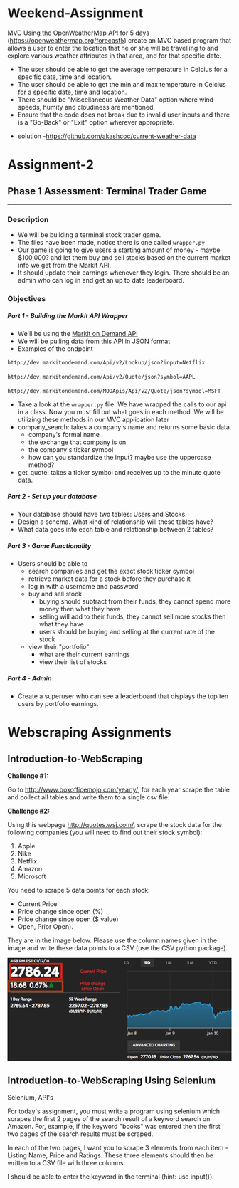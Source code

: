 # Weekend-Assignment 
MVC  Using the OpenWeatherMap API for 5 days (https://openweathermap.org/forecast5) 
create an MVC based program that allows a user to enter the location that he or she will be travelling to and explore various weather attributes in that area, and for that specific date.   
- The user should be able to get the average temperature in Celcius for a specific date, time and location. 
- The user should be able to get the min and max temperature in Celcius for a specific date, time and location. 
- There should be "Miscellaneous Weather Data" option where wind-speeds, humity and cloudiness are mentioned.   
- Ensure that the code does not break due to invalid user inputs and there is a "Go-Back" or "Exit" option wherever appropriate.



* solution -https://github.com/akashcoc/current-weather-data

# Assignment-2

## Phase 1 Assessment: Terminal Trader Game

---

### Description

* We will be building a terminal stock trader game.
* The files have been made, notice there is one called `wrapper.py`
* Our game is going to give users a starting amount of money - maybe $100,000? and let them buy and sell stocks based on the current market info we get from the Markit API. 
* It should update their earnings whenever they login. There should be an admin who can log in and get an up to date leaderboard.

### Objectives

##### Part 1 - Building the Markit API Wrapper

* We'll be using the [Markit on Demand API](http://dev.markitondemand.com/MODApis/Api/v2/doc) 
* We will be pulling data from this API in JSON format
* Examples of the endpoint

```
http://dev.markitondemand.com/Api/v2/Lookup/json?input=Netflix

http://dev.markitondemand.com/Api/v2/Quote/json?symbol=AAPL

http://dev.markitondemand.com/MODApis/Api/v2/Quote/json?symbol=MSFT
```
* Take a look at the `wrapper.py` file. We have wrapped the calls to our api in a class. Now you must fill out what goes in each method. We will be utilizing these methods in our MVC application later
* company_search: takes a company's name and returns some basic data. 
    * company's formal name
    * the exchange that company is on
    * the company's ticker symbol
    * how can you standardize the input? maybe use the uppercase method?
* get_quote: takes a ticker symbol and receives up to the minute quote data.

##### Part 2 - Set up your database

* Your database should have two tables: Users and Stocks.
* Design a schema. What kind of relationship will these tables have? 
* What data goes into each table and relationship between 2 tables?
    
##### Part 3 - Game Functionality

* Users should be able to
    * search companies and get the exact stock ticker symbol
    * retrieve market data for a stock before they purchase it
    * log in with a username and password
    * buy and sell stock
        * buying should subtract from their funds, they cannot spend more money then what they have
        * selling will add to their funds, they cannot sell more stocks then what they have
        * users should be buying and selling at the current rate of the stock
    * view their "portfolio"
        * what are their current earnings
        * view their list of stocks

##### Part 4 - Admin

* Create a superuser who can see a leaderboard that displays the top ten users by portfolio earnings. 


# Webscraping Assignments

## Introduction-to-WebScraping

**Challenge #1:**

Go to http://www.boxofficemojo.com/yearly/, for each year scrape the table and collect all tables and write them to a single csv file. 

**Challenge #2:**

Using this webpage http://quotes.wsj.com/, scrape the stock data for the following companies (you will need to find out their stock symbol):

1) Apple 
2) Nike
3) Netflix
4) Amazon
5) Microsoft

You need to scrape 5 data points for each stock:
- Current Price 
- Price change since open (%)
- Price change since open ($ value)
- Open, Prior Open). 

They are in the image below. Please use the column names given in the  image and write these data points to a CSV (use the CSV python package). 

![alt text](https://github.com/bangalorebyte-cohort7/Introduction-to-WebScraping/blob/master/Screen%20Shot%202018-01-16%20at%204.41.18%20pm.png)


## Introduction-to-WebScraping Using Selenium
Selenium, API's

For today's assignment, you must write a program using selenium which scrapes the first 2 pages of the search result of a keyword search on Amazon. For, example, if the keyword "books" was entered then the first two pages of the search results must be scraped.

In each of the two pages, I want you to scrape 3 elements from each item - Listing Name, Price and Ratings. These three elements should then be written to a CSV file with three columns.

I should be able to enter the keyword in the terminal (hint: use input()).
